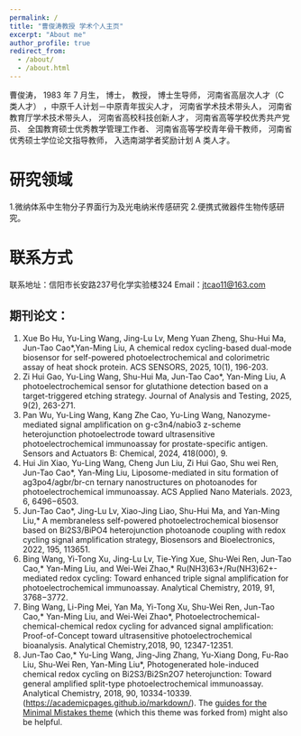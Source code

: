 ```yaml
---
permalink: /
title: "曹俊涛教授 学术个人主页"
excerpt: "About me"
author_profile: true
redirect_from: 
  - /about/
  - /about.html
---
```


曹俊涛， 1983 年 7 月生， 博士， 教授， 博士生导师， 河南省高层次人才（C 类人才） ，中原千人计划－中原青年拔尖人才， 河南省学术技术带头人， 河南省教育厅学术技术带头人， 河南省高校科技创新人才， 河南省高等学校优秀共产党员、 全国教育硕士优秀教学管理工作者、 河南省高等学校青年骨干教师， 河南省优秀硕士学位论文指导教师， 入选南湖学者奖励计划 A 类人才。

研究领域
======
1.微纳体系中生物分子界面行为及光电纳米传感研究
2.便携式微器件生物传感研究。

联系方式
======
联系地址：信阳市长安路237号化学实验楼324
Email：jtcao11@163.com

期刊论文：
------
1.	Xue Bo Hu, Yu-Ling Wang, Jing-Lu Lv, Meng Yuan Zheng, Shu-Hui Ma, Jun-Tao Cao*,Yan-Ming Liu, A chemical redox cycling-based dual-mode biosensor for self-powered photoelectrochemical and colorimetric assay of heat shock protein. ACS SENSORS, 2025, 10(1), 196-203.
2.	Zi Hui Gao, Yu-Ling Wang, Shu-Hui Ma, Jun-Tao Cao*, Yan-Ming Liu, A photoelectrochemical sensor for glutathione detection based on a target-triggered etching strategy. Journal of Analysis and Testing, 2025, 9(2), 263-271.
3.	Pan Wu, Yu-Ling Wang, Kang Zhe Cao, Yu-Ling Wang, Nanozyme-mediated signal amplification on g-c3n4/nabio3 z-scheme heterojunction photoelectrode toward ultrasensitive photoelectrochemical immunoassay for prostate-specific antigen. Sensors and Actuators B: Chemical, 2024, 418(000), 9.
4.	Hui Jin Xiao, Yu-Ling Wang, Cheng Jun Liu, Zi Hui Gao, Shu wei Ren, Jun-Tao Cao*, Yan-Ming Liu, Liposome-mediated in situ formation of ag3po4/agbr/br-cn ternary nanostructures on photoanodes for photoelectrochemical immunoassay. ACS Applied Nano Materials. 2023, 6, 6496−6503.
5.	Jun-Tao Cao*, Jing-Lu Lv, Xiao-Jing Liao, Shu-Hui Ma, and Yan-Ming Liu,* A membraneless self-powered photoelectrochemical biosensor based on Bi2S3/BiPO4 heterojunction photoanode coupling with redox cycling signal amplification strategy, Biosensors and Bioelectronics, 2022, 195, 113651.
6.	Bing Wang, Yi-Tong Xu, Jing-Lu Lv, Tie-Ying Xue, Shu-Wei Ren, Jun-Tao Cao,* Yan-Ming Liu, and Wei-Wei Zhao,* Ru(NH3)63+/Ru(NH3)62+-mediated redox cycling: Toward enhanced triple signal amplification for photoelectrochemical immunoassay. Analytical Chemistry, 2019, 91, 3768−3772.
7.	Bing Wang, Li-Ping Mei, Yan Ma, Yi-Tong Xu, Shu-Wei Ren, Jun-Tao Cao,* Yan-Ming Liu, and Wei-Wei Zhao*, Photoelectrochemical-chemical-chemical redox cycling for advanced signal amplification: Proof-of-Concept toward ultrasensitive photoelectrochemical bioanalysis. Analytical Chemistry,2018, 90, 12347-12351.
8.	Jun-Tao Cao,* Yu-Ling Wang, Jing-Jing Zhang, Yu-Xiang Dong, Fu-Rao Liu, Shu-Wei Ren, Yan-Ming Liu*, Photogenerated hole-induced chemical redox cycling on Bi2S3/Bi2Sn2O7 heterojunction: Toward general amplified split-type photoelectrochemical immunoassay. Analytical Chemistry, 2018, 90, 10334-10339.(https://academicpages.github.io/markdown/). The [guides for the Minimal Mistakes theme](https://mmistakes.github.io/minimal-mistakes/docs/configuration/) (which this theme was forked from) might also be helpful.
